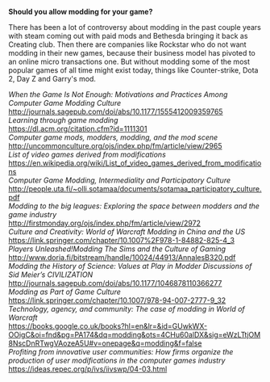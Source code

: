 **Should you allow modding for your game?**

There has been a lot of controversy about modding in the past couple years with steam coming out with paid mods and Bethesda bringing it back as Creating club. Then there are companies like Rockstar who do not want modding in their new games, because their business model has pivoted to an online micro transactions one. But without modding some of the most popular games of all time might exist today, things like Counter-strike, Dota 2, Day Z and Garry's mod.

*When the Game Is Not Enough: Motivations and Practices Among Computer Game Modding Culture*  
http://journals.sagepub.com/doi/abs/10.1177/1555412009359765  
*Learning through game modding*  
https://dl.acm.org/citation.cfm?id=1111301  
*Computer game mods, modders, modding, and the mod scene*  
http://uncommonculture.org/ojs/index.php/fm/article/view/2965  
*List of video games derived from modifications*  
https://en.wikipedia.org/wiki/List_of_video_games_derived_from_modifications  
*Computer Game Modding, Intermediality and Participatory Culture*  
http://people.uta.fi/~olli.sotamaa/documents/sotamaa_participatory_culture.pdf  
*Modding to the big leagues: Exploring the space between modders and the game industry*  
http://firstmonday.org/ojs/index.php/fm/article/view/2972  
*Culture and Creativity: World of Warcraft Modding in China and the US*  
https://link.springer.com/chapter/10.1007%2F978-1-84882-825-4_3  
*Players Unleashed!Modding The Sims and the Culture of Gaming*  
http://www.doria.fi/bitstream/handle/10024/44913/AnnalesB320.pdf  
*Modding the History of Science: Values at Play in Modder Discussions of Sid Meier’s CIVILIZATION*
http://journals.sagepub.com/doi/abs/10.1177/1046878110366277  
*Modding as Part of Game Culture*  
https://link.springer.com/chapter/10.1007/978-94-007-2777-9_32  
*Technology, agency, and community: The case of modding in World of Warcraft*  
https://books.google.co.uk/books?hl=en&lr=&id=GUwkWX-OOigC&oi=fnd&pg=PA174&dq=modding&ots=4CHu60alDX&sig=eWzLTtjOM8NscDnRTwgVAozeA5U#v=onepage&q=modding&f=false  
*Profiting from innovative user communities: How firms organize the production of user modifications in the computer games industry*  
https://ideas.repec.org/p/ivs/iivswp/04-03.html
